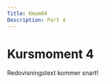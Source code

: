 ```yaml
---
Title: Kmom04
Description: Part 4
---
```


Kursmoment 4
==================

Redovisningstext kommer snart!
